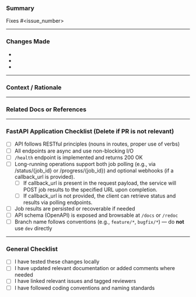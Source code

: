 ### Summary

<!-- Provide a concise summary of the changes introduced in this PR. Link to relevant issue(s) if applicable. -->

Fixes #<issue_number>

---

### Changes Made

<!-- List out major changes in this PR. Be brief but specific. -->

- 
- 
- 

---

### Context / Rationale

<!-- Why are these changes being made? Is it a bug fix, feature, refactor, etc.? Provide context to help reviewers understand your thought process. -->

---

### Related Docs or References

<!-- Include any design docs, spec references, screenshots, or relevant PRs -->

---

### FastAPI Application Checklist (**Delete if PR is not relevant**)

- [ ] API follows RESTful principles (nouns in routes, proper use of verbs)
- [ ] All endpoints are async and use non-blocking I/O
- [ ] `/health` endpoint is implemented and returns 200 OK
- [ ] Long-running operations support both job polling (e.g., via /status/{job_id} or /progress/{job_id}) and optional webhooks (if a callback_url is provided).
  - [ ] If callback_url is present in the request payload, the service will POST job results to the specified URL upon completion.
  - [ ] If callback_url is not provided, the client can retrieve status and results via polling endpoints.
- [ ] Job results are persisted or recoverable if needed
- [ ] API schema (OpenAPI) is exposed and browsable at `/docs` or `/redoc`
- [ ] Branch name follows conventions (e.g., `feature/*`, `bugfix/*`) — do **not** use `dev` directly

---

### General Checklist

- [ ] I have tested these changes locally
- [ ] I have updated relevant documentation or added comments where needed
- [ ] I have linked relevant issues and tagged reviewers
- [ ] I have followed coding conventions and naming standards
